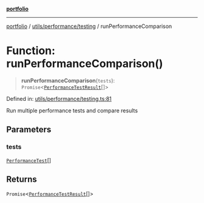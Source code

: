 [**portfolio**](../../../../README.md)

***

[portfolio](../../../../modules.md) / [utils/performance/testing](../README.md) / runPerformanceComparison

# Function: runPerformanceComparison()

> **runPerformanceComparison**(`tests`): `Promise`\<[`PerformanceTestResult`](../interfaces/PerformanceTestResult.md)[]\>

Defined in: [utils/performance/testing.ts:81](https://github.com/tnorlund/Portfolio/blob/ae7a6851a77a671f63bb0f82fc6050304af5543b/portfolio/utils/performance/testing.ts#L81)

Run multiple performance tests and compare results

## Parameters

### tests

[`PerformanceTest`](../interfaces/PerformanceTest.md)[]

## Returns

`Promise`\<[`PerformanceTestResult`](../interfaces/PerformanceTestResult.md)[]\>
